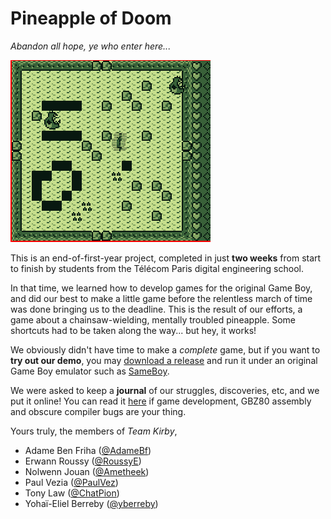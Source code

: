 # Pineapple of Doom

_Abandon all hope, ye who enter here..._

![](demo.gif)

This is an end-of-first-year project, completed in just **two weeks** from start
to finish by students from the Télécom Paris digital engineering school.

In that time, we learned how to develop games for the original Game Boy, and did
our best to make a little game before the relentless march of time was done
bringing us to the deadline. This is the result of our efforts, a game about a
chainsaw-wielding, mentally troubled pineapple. Some shortcuts had to be taken
along the way... but hey, it works!

We obviously didn't have time to make a _complete_ game, but if you want to
**try out our demo**, you may [download a
release](https://github.com/PainsPerdus/gboi-kirby/releases) and run it under an
original Game Boy emulator such as [SameBoy](https://sameboy.github.io/).

We were asked to keep a **journal** of our struggles, discoveries, etc, and we put
it online! You can read it [here](https://painsperdus.github.io/gboi-kirby/) if
game development, GBZ80 assembly and obscure compiler bugs are your thing.

Yours truly, the members of _Team Kirby_,

- Adame Ben Friha ([@AdameBf](https://github.com/AdameBf))
- Erwann Roussy ([@RoussyE](https://github.com/RoussyE))
- Nolwenn Jouan ([@Ametheek](https://github.com/Ametheek))
- Paul Vezia ([@PaulVez](https://github.com/PaulVez))
- Tony Law ([@ChatPion](https://github.com/ChatPion))
- Yohaï-Eliel Berreby ([@yberreby](https://github.com/yberreby/))
